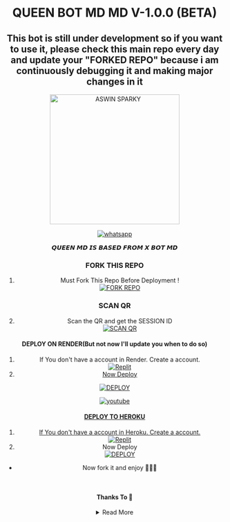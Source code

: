 <p align="center"> 
      <h1 align="center">QUEEN BOT MD MD V-1.0.0 (BETA)</h1>
      <h2 align="center">This bot is still under development so if you want to use it, please check this main repo every day and update your "FORKED REPO" because i am continuously debugging it and making major changes in it</h2>
     <div align="center">
           

</div>
  <a href="https://x-bot-md-qr.koyeb.app">
        <p align="center">
   <img alt="ASWIN SPARKY" height="300" src="https://telegra.ph/file/0f5c8ecc4fa05336be42d.jpg">
              </p>
  </a>
</p>
   
<p align="center">

  <a aria-label="Join our support group" href="https://chat.whatsapp.com/DCw0WuzzJq66HLHhcjoAdD" target="_blank">
    <img alt="whatsapp" src="https://img.shields.io/badge/Join Group-25D366?style=for-the-badge&logo=whatsapp&logoColor=white" />
  </a>

  
<p align="center">
  
<div align="center">


𝙌𝙐𝙀𝙀𝙉 𝙈𝘿 𝙄𝙎 𝘽𝘼𝙎𝙀𝘿 𝙁𝙍𝙊𝙈 𝙓 𝘽𝙊𝙏 𝙈𝘿      


### FORK THIS REPO

1. Must Fork This Repo Before Deployment !
   <br> 
<a href="https://github.com/TENNORMODZCODER/QUEEN-BOT/fork"><img title="FORK REPO" src="https://img.shields.io/badge/FORK REPO-h?color=black&style=for-the-badge&logo=stackshare"></a>



### SCAN QR

2. Scan the QR and get the SESSION ID
   <br>
<a href='https://x-bot-md-qr.koyeb.app' target="_blank"><img alt='SCAN QR' src='https://img.shields.io/badge/Scan_qr-100000?style=for-the-badge&logo=scan&logoColor=white&labelColor=black&color=black'/></a>

#### DEPLOY ON RENDER(But not now I'll update you when to do so)

1. If You don't have a account in Render. Create a account.
    <br>
<a href='https://render.com' target="_blank"><img alt='Replit' src='https://img.shields.io/badge/-Create-black?style=for-the-badge&logo=render'/>
2. Now Deploy
    
<a href='https://dashboard.render.com/blueprint/new?repo=https://github.com/TENNORMODZCODER/QUEEN-BOT' target="_blank"><img alt='DEPLOY' src='https://img.shields.io/badge/-DEPLOY-black?style=for-the-badge&logo=render'/></a>
<br>


<a aria-label="Tutorial" href="https://youtu.be/OqYCvFNE4sU?si=YbPqnLBWeP8-2Yys" target="_blank">
    <img alt="youtube" src="https://img.shields.io/badge/Tutorial-FF0000?style=for-the-badge&logo=youtube&logoColor=white" />


#### DEPLOY TO HEROKU 

1. If You don't have a account in Heroku. Create a account.
    <br>
<a href='https://heroku.com' target="_blank"><img alt='Replit' src='https://img.shields.io/badge/-Create-black?style=for-the-badge&logo=heroku'/></a>
   <br>
2. Now Deploy
    <br>
<a href='https://dashboard.heroku.com/new?button-url=https%3A%2F%2Fgithub.com%2F&template=https%3A%2F%2Fgithub.com%2FTENNORMODZCODER%2FQUEEN-BOT%3Ftab%3Dreadme-ov-file' target="_blank"><img alt='DEPLOY' src='https://img.shields.io/badge/-DEPLOY-black?style=for-the-badge&logo=heroku'/></a>










* Now fork it and enjoy 🗿🙌🏻
<br>

#### Thanks To 🌠

<details close>
<summary>Read More</summary>

<br>


* [`TYLOR`](https://github.com/heyit-tylor) For the insufficient support 

 
